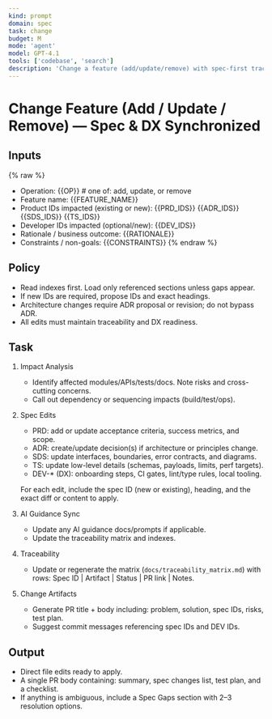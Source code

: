 ```yaml
---
kind: prompt
domain: spec
task: change
budget: M
mode: 'agent'
model: GPT-4.1
tools: ['codebase', 'search']
description: 'Change a feature (add/update/remove) with spec-first traceability and DX sync.'
---
```


# Change Feature (Add / Update / Remove) — Spec & DX Synchronized

## Inputs
{% raw %}
- Operation: {{OP}}  # one of: add, update, or remove
- Feature name: {{FEATURE_NAME}}
- Product IDs impacted (existing or new): {{PRD_IDS}} {{ADR_IDS}} {{SDS_IDS}} {{TS_IDS}}
- Developer IDs impacted (optional/new): {{DEV_IDS}}
- Rationale / business outcome: {{RATIONALE}}
- Constraints / non-goals: {{CONSTRAINTS}}
{% endraw %}

## Policy
- Read indexes first. Load only referenced sections unless gaps appear.
- If new IDs are required, propose IDs and exact headings.
- Architecture changes require ADR proposal or revision; do not bypass ADR.
- All edits must maintain traceability and DX readiness.

## Task
1) Impact Analysis
   - Identify affected modules/APIs/tests/docs. Note risks and cross-cutting concerns.
   - Call out dependency or sequencing impacts (build/test/ops).

2) Spec Edits
   - PRD: add or update acceptance criteria, success metrics, and scope.
   - ADR: create/update decision(s) if architecture or principles change.
   - SDS: update interfaces, boundaries, error contracts, and diagrams.
   - TS: update low-level details (schemas, payloads, limits, perf targets).
   - DEV-* (DX): onboarding steps, CI gates, lint/type rules, local tooling.

   For each edit, include the spec ID (new or existing), heading, and the exact diff or content to apply.

3) AI Guidance Sync
   - Update any AI guidance docs/prompts if applicable.
   - Update the traceability matrix and indexes.

4) Traceability
   - Update or regenerate the matrix (`docs/traceability_matrix.md`) with rows: Spec ID | Artifact | Status | PR link | Notes.

5) Change Artifacts
   - Generate PR title + body including: problem, solution, spec IDs, risks, test plan.
   - Suggest commit messages referencing spec IDs and DEV IDs.

## Output
- Direct file edits ready to apply.
- A single PR body containing: summary, spec changes list, test plan, and a checklist.
- If anything is ambiguous, include a Spec Gaps section with 2–3 resolution options.
